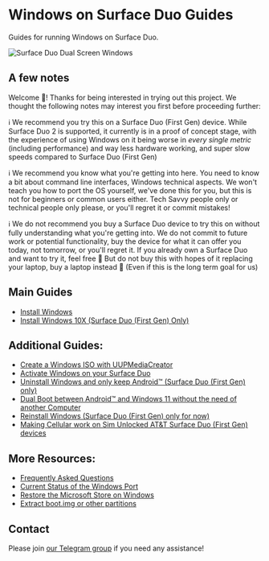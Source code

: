 # Windows on Surface Duo Guides

Guides for running Windows on Surface Duo.

![Surface Duo Dual Screen Windows](https://user-images.githubusercontent.com/3755345/197420866-d3bb0534-c848-4cc2-a242-04dae48b0f6e.png)

## A few notes

Welcome 🥰! Thanks for being interested in trying out this project. We thought the following notes may interest you first before proceeding further:

ℹ️ We recommend you try this on a Surface Duo (First Gen) device. While Surface Duo 2 is supported, it currently is in a proof of concept stage, with the experience of using Windows on it being worse in _every single metric_ (including performance) and way less hardware working, and super slow speeds compared to Surface Duo (First Gen)

ℹ️ We recommend you know what you're getting into here. You need to know a bit about command line interfaces, Windows technical aspects. We won't teach you how to port the OS yourself, we've done this for you, but this is not for beginners or common users either. Tech Savvy people only or technical people only please, or you'll regret it or commit mistakes!

ℹ️ We do not recommend you buy a Surface Duo device to try this on without fully understanding what you're getting into. We do not commit to future work or potential functionality, buy the device for what it can offer you today, not tomorrow, or you'll regret it. If you already own a Surface Duo and want to try it, feel free 🙂 But do not buy this with hopes of it replacing your laptop, buy a laptop instead 🙂 (Even if this is the long term goal for us)

## Main Guides

- [Install Windows](https://github.com/WOA-Project/SurfaceDuo-Guides/blob/main/InstallWindows.md)
- [Install Windows 10X (Surface Duo (First Gen) Only)](https://github.com/WOA-Project/SurfaceDuo-Guides/blob/main/Install10X/SurfaceDuo1.md)

## Additional Guides:

- [Create a Windows ISO with UUPMediaCreator](https://github.com/WOA-Project/SurfaceDuo-Guides/blob/main/CreateWindowsISO.md)
- [Activate Windows on your Surface Duo](https://support.microsoft.com/en-us/windows/activate-windows-c39005d4-95ee-b91e-b399-2820fda32227)
- [Uninstall Windows and only keep Android™ (Surface Duo (First Gen) only)](https://github.com/WOA-Project/SurfaceDuo-Guides/blob/main/InstallWindows/Uninstall-SurfaceDuo1.md)
- [Dual Boot between Android™ and Windows 11 without the need of another Computer](https://github.com/WOA-Project/SurfaceDuo-Guides/blob/main/InstallWindows/DualBoot-SurfaceDuo1.md)
- [Reinstall Windows (Surface Duo (First Gen) only for now)](https://github.com/WOA-Project/SurfaceDuo-Guides/blob/main/InstallWindows/ReinstallWindows-SurfaceDuo1.md)
- [Making Cellular work on Sim Unlocked AT&T Surface Duo (First Gen) devices](https://github.com/WOA-Project/SurfaceDuo-Guides/blob/main/InstallWindows/ATTCellular-SurfaceDuo1.md)

## More Resources:

- [Frequently Asked Questions](https://github.com/WOA-Project/SurfaceDuo-Guides/blob/main/FAQ.md)
- [Current Status of the Windows Port](https://github.com/WOA-Project/SurfaceDuo-Guides/blob/main/Status.md)
- [Restore the Microsoft Store on Windows](https://github.com/WOA-Project/SurfaceDuo-Guides/blob/main/RestoreMicrosoftStore.md)
- [Extract boot.img or other partitions](https://github.com/WOA-Project/SurfaceDuo-Guides/blob/main/Other/ExtractingPartitions.md)

## Contact

Please join [our Telegram group](https://t.me/duowoa) if you need any assistance!